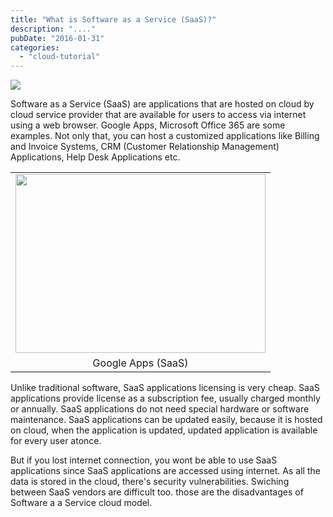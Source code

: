 ```yaml
---
title: "What is Software as a Service (SaaS)?"
description: "...."
pubDate: "2016-01-31"
categories: 
  - "cloud-tutorial"
---
```


[![](/images/Software+as+a+Service+SaaS.jpg)](http://1.bp.blogspot.com/-MTIOkrWFb8g/Vq47DKUBHOI/AAAAAAAACsQ/W9ahMaaHTxI/s1600/Software+as+a+Service+SaaS.jpg)

  

Software as a Service (SaaS) are applications that are hosted on cloud by cloud service provider that are available for users to access via internet using a web browser. Google Apps, Microsoft Office 365 are some examples. Not only that, you can host a customized applications like Billing and Invoice Systems, CRM (Customer Relationship Management) Applications, Help Desk Applications etc.

  

<table align="center" cellpadding="0" cellspacing="0" style="margin-left: auto; margin-right: auto; text-align: center;"><tbody><tr><td style="text-align: center;"><a href="http://4.bp.blogspot.com/-PdhIYkSDoQQ/VrI9WF72R5I/AAAAAAAACto/VSgV4sr9oO0/s1600/3378793.jpg" style="margin-left: auto; margin-right: auto;"><img border="0" height="286" src="images/3378793.jpg" width="400"></a></td></tr><tr><td style="text-align: center;">Google Apps (SaaS)</td></tr></tbody></table>

Unlike traditional software, SaaS applications licensing is very cheap. SaaS applications provide license as a subscription fee, usually charged monthly or annually. SaaS applications do not need special hardware or software maintenance. SaaS applications can be updated easily, because it is hosted on cloud, when the application is updated, updated application is available for every user atonce.  
  

But if you lost internet connection, you wont be able to use SaaS applications since SaaS applications are accessed using internet. As all the data is stored in the cloud, there's security vulnerabilities. Swiching between SaaS vendors are difficult too. those are the disadvantages of Software a a Service cloud model.
